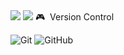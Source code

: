 <img src="https://github-readme-stats.vercel.app/api?username=rahul-gargcoder&show_icons=true&theme=dracula&count_private=true&card_width=300"/>
<img src="https://github-readme-stats.vercel.app/api/top-langs/?username=rahul-gargcoder&theme=cobalt&langs_count=8&layout=compact&card_width=400"/>
🎮</g-emoji> &nbsp;Version Control</h3>
<p>
  <img alt="Git" src="https://img.shields.io/badge/git-%23F05033.svg?style=for-the-badge&logo=git&logoColor=white"/>
  <img alt="GitHub" src="https://img.shields.io/badge/github-%23121011.svg?style=for-the-badge&logo=github&logoColor=white"/>
</p>
&nbsp;
